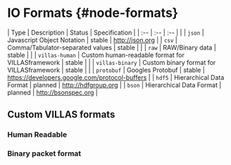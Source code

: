 # IO Formats {#node-formats}

| Type             | Description                                      | Status  | Specification |
| :--              | :--                                              | :--     | |
| `json`           | Javascript Object Notation                       | stable  | http://json.org |
| `csv`            | Comma/Tabulator-separated values                 | stable  | |
| `raw`            | RAW/Binary data                                  | stable  | |
| `villas-human`   | Custom human-readable format for VILLASframework | stable  | |
| `villas-binary`  | Custom binary format for VILLASframework         | stable  | |
| `protobuf`       | Googles Protobuf                                 | stable  | https://developers.google.com/protocol-buffers |
| `hdf5`           | Hierarchical Data Format                         | planned | http://hdfgroup.org |
| `bson`           | Hierarchical Data Format                         | planned | http://bsonspec.org |

## Custom VILLAS formats

### Human Readable

### Binary packet format
